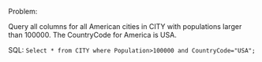 Problem:

Query all columns for all American cities in CITY with populations larger than 100000. The CountryCode for America is USA.


SQL: 
``Select * from CITY where Population>100000 and CountryCode="USA"; ``
